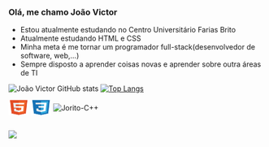 ### Olá, me chamo João Victor

- Estou atualmente estudando no Centro Universitário Farias Brito
- Atualmente estudando HTML e CSS
- Minha meta é me tornar um programador full-stack(desenvolvedor de software, web,...)
- Sempre disposto a aprender coisas novas e aprender sobre outra áreas de TI

![João Victor GitHub stats](https://github-readme-stats.vercel.app/api?username=joritodev&show_icons=true&theme=dracula)
[![Top Langs](https://github-readme-stats.vercel.app/api/top-langs/?username=joritodev&layout=compact&theme=dracula)](https://github.com/joritodev/github-readme-stats)

<div style="display: inline_block">
  <img align="center" alt="Jorito-HTML" height="30" width="40" src="https://raw.githubusercontent.com/devicons/devicon/master/icons/html5/html5-original.svg">
  <img align="center" alt="Jorito-CSS" height="30" width="40" src="https://raw.githubusercontent.com/devicons/devicon/master/icons/css3/css3-original.svg">
  <img align="center" alt="Jorito-C++" height="36" width="36" src="https://img.icons8.com/fluency/256/c-plus-plus-logo.png">
</div>

##

<div style="display: inline_block">
<a href="https://www.linkedin.com/in/joão-victor-carvalho-montenegro/"><img src="https://img.shields.io/badge/LinkedIn-0077B5?style=for-the-badge&logo=linkedin&logoColor=white"></a>
</div>
